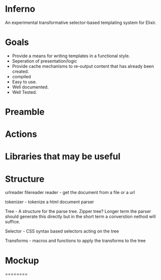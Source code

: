 Inferno
===========
An experimental transformative selector-based templating system for
Elixir.

Goals
===========
- Provide a means for writing templates in a functional style.
- Seperation of presentation/logic 
- Provide cache mechanisms to re-output content that has already been created.
- compiled
- Easy to use.
- Well documented.
- Well Tested.

Preamble
==========

Actions
=======


Libraries that may be useful 
============================

Structure
=========

urlreader
filereader
reader - get the document from a file or a url

tokenizer - tokenize a html document 
parser

Tree - A structure for the parse tree. Zipper tree? Longer term the parser
       should generate this directly but in the short term a converstion 
       nethod will suffice.

Selector - CSS syntax based selectors acting on the tree

Transforms - macros and functions to apply the transforms to the tree


# Mockup
========

